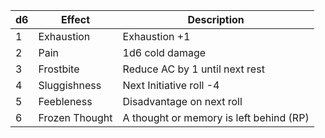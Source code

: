 | d6  | Effect         | Description                             |
| --- | -------------- | --------------------------------------- |
| 1   | Exhaustion     | Exhaustion +1                           |
| 2   | Pain           | 1d6 cold damage                         |
| 3   | Frostbite      | Reduce AC by 1 until next rest          |
| 4   | Sluggishness   | Next Initiative roll -4                 |
| 5   | Feebleness     | Disadvantage on next roll               |
| 6   | Frozen Thought | A thought or memory is left behind (RP) | 